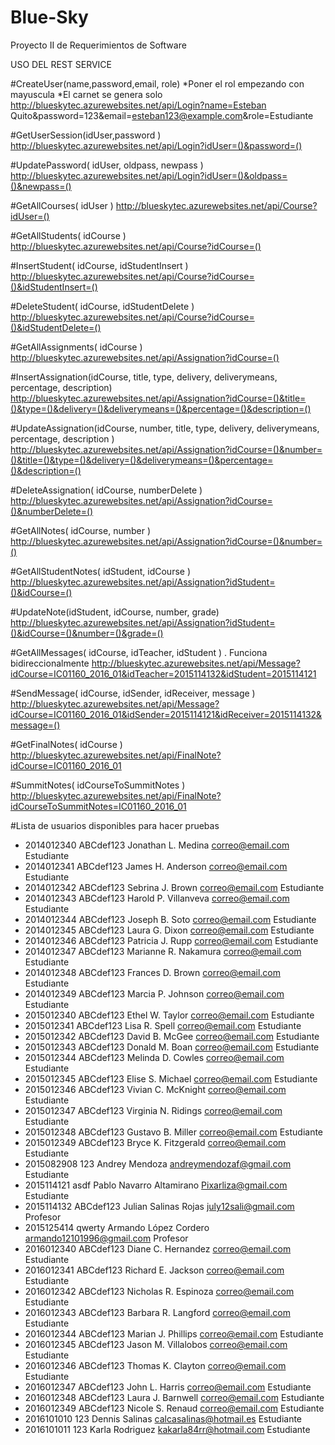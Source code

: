 # Blue-Sky
Proyecto II de Requerimientos de Software

USO DEL REST SERVICE

#CreateUser(name,password,email, role) 
*Poner el rol empezando con mayuscula
*El carnet se genera solo
http://blueskytec.azurewebsites.net/api/Login?name=Esteban Quito&password=123&email=esteban123@example.com&role=Estudiante

#GetUserSession(idUser,password )
http://blueskytec.azurewebsites.net/api/Login?idUser=()&password=()


#UpdatePassword( idUser, oldpass, newpass )
http://blueskytec.azurewebsites.net/api/Login?idUser=()&oldpass=()&newpass=()


#GetAllCourses( idUser )
http://blueskytec.azurewebsites.net/api/Course?idUser=()


#GetAllStudents( idCourse )
http://blueskytec.azurewebsites.net/api/Course?idCourse=()


#InsertStudent( idCourse, idStudentInsert )
http://blueskytec.azurewebsites.net/api/Course?idCourse=()&idStudentInsert=()


#DeleteStudent( idCourse, idStudentDelete )
http://blueskytec.azurewebsites.net/api/Course?idCourse=()&idStudentDelete=()


#GetAllAssignments( idCourse )
http://blueskytec.azurewebsites.net/api/Assignation?idCourse=()


#InsertAssignation(idCourse, title, type, delivery, deliverymeans, percentage, description)
http://blueskytec.azurewebsites.net/api/Assignation?idCourse=()&title=()&type=()&delivery=()&deliverymeans=()&percentage=()&description=()


#UpdateAssignation(idCourse, number, title, type, delivery, deliverymeans, percentage, description ) 
http://blueskytec.azurewebsites.net/api/Assignation?idCourse=()&number=()&title=()&type=()&delivery=()&deliverymeans=()&percentage=()&description=()

#DeleteAssignation( idCourse, numberDelete )
http://blueskytec.azurewebsites.net/api/Assignation?idCourse=()&numberDelete=()


#GetAllNotes( idCourse, number )
http://blueskytec.azurewebsites.net/api/Assignation?idCourse=()&number=()


#GetAllStudentNotes( idStudent, idCourse ) 
http://blueskytec.azurewebsites.net/api/Assignation?idStudent=()&idCourse=()


#UpdateNote(idStudent, idCourse, number, grade)
http://blueskytec.azurewebsites.net/api/Assignation?idStudent=()&idCourse=()&number=()&grade=()


#GetAllMessages( idCourse, idTeacher, idStudent ) . Funciona bidireccionalmente
http://blueskytec.azurewebsites.net/api/Message?idCourse=IC01160_2016_01&idTeacher=2015114132&idStudent=2015114121


#SendMessage( idCourse, idSender, idReceiver, message )
http://blueskytec.azurewebsites.net/api/Message?idCourse=IC01160_2016_01&idSender=2015114121&idReceiver=2015114132&message=()


#GetFinalNotes( idCourse ) 
http://blueskytec.azurewebsites.net/api/FinalNote?idCourse=IC01160_2016_01


#SummitNotes(  idCourseToSummitNotes )
http://blueskytec.azurewebsites.net/api/FinalNote?idCourseToSummitNotes=IC01160_2016_01


#Lista de usuarios disponibles para hacer pruebas
* 2014012340	ABCdef123	Jonathan L. Medina	correo@email.com	Estudiante
* 2014012341	ABCdef123	James H. Anderson	correo@email.com	Estudiante
* 2014012342	ABCdef123	Sebrina J. Brown	correo@email.com	Estudiante
* 2014012343	ABCdef123	Harold P. Villanveva	correo@email.com	Estudiante
* 2014012344	ABCdef123	Joseph B. Soto	correo@email.com	Estudiante
* 2014012345	ABCdef123	Laura G. Dixon	correo@email.com	Estudiante
* 2014012346	ABCdef123	Patricia J. Rupp	correo@email.com	Estudiante
* 2014012347	ABCdef123	Marianne R. Nakamura	correo@email.com	Estudiante
* 2014012348	ABCdef123	Frances D. Brown	correo@email.com	Estudiante
* 2014012349	ABCdef123	Marcia P. Johnson	correo@email.com	Estudiante
* 2015012340	ABCdef123	Ethel W. Taylor	correo@email.com	Estudiante
* 2015012341	ABCdef123	Lisa R. Spell	correo@email.com	Estudiante
* 2015012342	ABCdef123	David B. McGee	correo@email.com	Estudiante
* 2015012343	ABCdef123	Donald M. Boan	correo@email.com	Estudiante
* 2015012344	ABCdef123	Melinda D. Cowles	correo@email.com	Estudiante
* 2015012345	ABCdef123	Elise S. Michael	correo@email.com	Estudiante
* 2015012346	ABCdef123	Vivian C. McKnight	correo@email.com	Estudiante
* 2015012347	ABCdef123	Virginia N. Ridings	correo@email.com	Estudiante
* 2015012348	ABCdef123	Gustavo B. Miller	correo@email.com	Estudiante
* 2015012349	ABCdef123	Bryce K. Fitzgerald	correo@email.com	Estudiante
* 2015082908	123	Andrey Mendoza	andreymendozaf@gmail.com	Estudiante
* 2015114121	asdf	Pablo Navarro Altamirano	Pixarliza@gmail.com	Estudiante
* 2015114132	ABCdef123	Julian Salinas Rojas	july12sali@gmail.com	Profesor
* 2015125414	qwerty	Armando López Cordero	armando12101996@gmail.com	Profesor
* 2016012340	ABCdef123	Diane C. Hernandez	correo@email.com	Estudiante
* 2016012341	ABCdef123	Richard E. Jackson	correo@email.com	Estudiante
* 2016012342	ABCdef123	Nicholas R. Espinoza	correo@email.com	Estudiante
* 2016012343	ABCdef123	Barbara R. Langford	correo@email.com	Estudiante
* 2016012344	ABCdef123	Marian J. Phillips	correo@email.com	Estudiante
* 2016012345	ABCdef123	Jason M. Villalobos	correo@email.com	Estudiante
* 2016012346	ABCdef123	Thomas K. Clayton	correo@email.com	Estudiante
* 2016012347	ABCdef123	John L. Harris	correo@email.com	Estudiante
* 2016012348	ABCdef123	Laura J. Barnwell	correo@email.com	Estudiante
* 2016012349	ABCdef123	Nicole S. Renaud	correo@email.com	Estudiante
* 2016101010	123	Dennis Salinas	calcasalinas@hotmail.es	Estudiante
* 2016101011	123	Karla Rodriguez	kakarla84rr@hotmail.com	Estudiante





